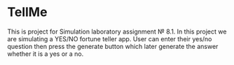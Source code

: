 # TellMe
This is project for Simulation laboratory assignment № 8.1.
In this project we are simulating a YES/NO fortune teller app. User can enter their yes/no question then press the generate button which later generate the answer whether it is a yes or a no.



